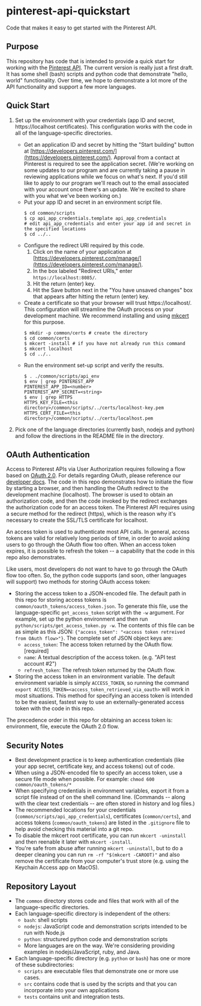 # pinterest-api-quickstart

Code that makes it easy to get started with the Pinterest API.

## Purpose

This repository has code that is intended to provide a quick start for working with the [Pinterest API](https://developers.pinterest.com/docs/redoc/). The current version is really just a first draft. It has some shell (bash) scripts and python code that demonstrate "hello, world" functionality. Over time, we hope to demonstrate a lot more of the API functionality and support a few more languages.

## Quick Start

1. Set up the environment with your credentials (app ID and secret, https://localhost certificates). This configuration works with the code in all of the language-specific directories.

   * Get an application ID and secret by hitting the "Start building" button at [https://developers.pinterest.com/](https://developers.pinterest.com/). Approval from a contact at Pinterest is required to see the application secret. (We're working on some updates to our program and are currently taking a pause in reviewing applications while we focus on what's next. If you'd still like to apply to our program we'll reach out to the email associated with your account once there's an update. We're excited to share with you what we've been working on.)
   * Put your app ID and secret in an environment script file.
     ```
     $ cd common/scripts
     $ cp api_app_credentials.template api_app_credentials
     # edit api_app_credentials and enter your app id and secret in the specified locations
     $ cd ../..
     ```
   * Configure the redirect URI required by this code.
     1. Click on the name of your application at [https://developers.pinterest.com/manage/](https://developers.pinterest.com/manage/).
     2. In the box labeled "Redirect URIs," enter `https://localhost:8085/`.
     3. Hit the return (enter) key.
     4. Hit the Save button next in the "You have unsaved changes" box that appears after hitting the return (enter) key.
   * Create a certificate so that your browser will trust https://localhost/. This configuration will streamline the OAuth process on your development machine. We recommend installing and using [mkcert](https://github.com/FiloSottile/mkcert) for this purpose.
     ```
     $ mkdir -p common/certs # create the directory
     $ cd common/certs
     $ mkcert -install # if you have not already run this command
     $ mkcert localhost
     $ cd ../..
     ```
   * Run the environment set-up script and verify the results.
     ```
     $ . ./common/scripts/api_env
     $ env | grep PINTEREST_APP
     PINTEREST_APP_ID=<number>
     PINTEREST_APP_SECRET=<string>
     $ env | grep HTTPS
     HTTPS_KEY_FILE=<this directory>/common/scripts/../certs/localhost-key.pem
     HTTPS_CERT_FILE=<this directory>/common/scripts/../certs/localhost.pem
     ```

2. Pick one of the language directories (currently bash, nodejs and python) and follow the directions in the README file in the directory.

## OAuth Authentication

Access to Pinterest APIs via User Authorization requires following a flow based on [OAuth 2.0](https://tools.ietf.org/html/rfc6749). For details regarding OAuth, please reference our [developer docs](https://developers.pinterest.com/docs/redoc/#section/User-Authorization). The code in this repo demonstrates how to initiate the flow by starting a browser, and then handling the OAuth redirect to the development machine (localhost). The browser is used to obtain an authorization code, and then the code invoked by the redirect exchanges the authorization code for an access token. The Pinterest API requires using a secure method for the redirect (https), which is the reason why it's necessary to create the SSL/TLS certificate for localhost.

An access token is used to authenticate most API calls. In general, access tokens are valid for relatively long periods of time, in order to avoid asking users to go through the OAuth flow too often. When an access token expires, it is possible to refresh the token -- a capability that the code in this repo also demonstrates.

Like users, most developers do not want to have to go through the OAuth flow too often. So, the python code supports (and soon, other languages will support) two methods for storing OAuth access token:
* Storing the access token to a JSON-encoded file. The default path in this repo for storing access tokens is `common/oauth_tokens/access_token.json`. To generate this file, use the language-specific `get_access_token` script with the `-w` argument. For example, set up the python environment and then run `python/scripts/get_access_token.py -w`. The contents of this file can be as simple as this JSON: `{"access_token": "<access token retreived from OAuth flow>"}`. The complete set of JSON object keys are:
   * `access_token`: The access token returned by the OAuth flow. [required]
   * `name`: A textual description of the access token. (e.g. "API test account #2")
   * `refresh_token`: The refresh token returned by the OAuth flow.
* Storing the access token in an environment variable. The default environment variable is simply `ACCESS_TOKEN`, so running the command `export ACCESS_TOKEN=<access_token_retrieved_via_oauth>` will work in most situations. This method for specifying an access token is intended to be the easiest, fastest way to use an externally-generated access token with the code in this repo.

The precedence order in this repo for obtaining an access token is: environment, file, execute the OAuth 2.0 flow.

## Security Notes

* Best development practice is to keep authentication credentials (like your app secret, certificate key, and access tokens) out of code.
* When using a JSON-encoded file to specify an access token, use a secure file mode when possible. For example: `chmod 600 common/oauth_tokens/*`
* When specifying credentials in environment variables, export it from a script file instead of on the shell command line. (Commands -- along with the clear text credentials -- are often stored in history and log files.)
* The recommended locations for your credentials (`common/scripts/api_app_credentials`), certificates (`common/certs`), and access tokens (`common/oauth_tokens`) are listed in the `.gitignore` file to help avoid checking this material into a git repo.
* To disable the mkcert root certificate, you can run `mkcert -uninstall` and then reenable it later with `mkcert -install`.
* You're safe from abuse after running `mkcert -uninstall`, but to do a deeper cleaning you can run `rm -rf "$(mkcert -CAROOT)"` and also remove the certificate from your computer's trust store (e.g. using the Keychain Access app on MacOS).

## Repository Layout

* The `common` directory stores code and files that work with all of the language-specific directories.
* Each language-specific directory is independent of the others:
  * `bash`: shell scripts
  * `nodejs`: JavaScript code and demonstration scripts intended to be run with Node.js
  * `python`: structured python code and demonstration scripts
  * More languages are on the way. We're considering providing examples in nodejs/JavaScript, ruby, and Java.
* Each language-specific directory (e.g. `python` or `bash`) has one or more of these subdirectories:
  * `scripts` are executable files that demonstrate one or more use cases.
  * `src` contains code that is used by the scripts and that you can incorporate into your own applications
  * `tests` contains unit and integration tests.
